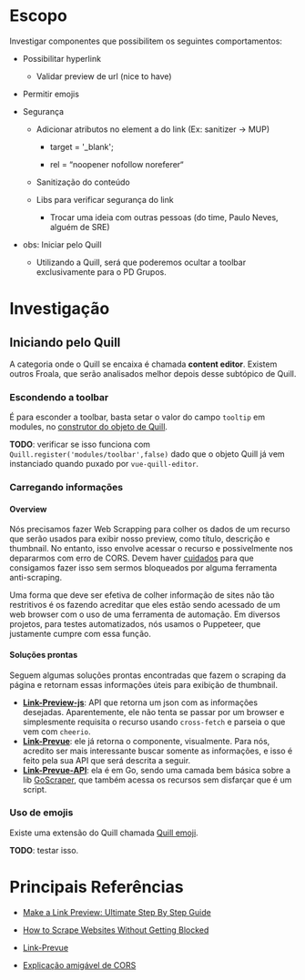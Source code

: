 # Escopo 

Investigar componentes que possibilitem os seguintes comportamentos:

- Possibilitar hyperlink

  - Validar preview de url (nice to have)

- Permitir emojis

- Segurança

  - Adicionar atributos no element a do link  (Ex: sanitizer → MUP)

    - target = '_blank';

    - rel = “noopener nofollow noreferer“

  - Sanitização do conteúdo

  - Libs para verificar segurança do link

    - Trocar uma ideia com outras pessoas (do time, Paulo Neves, alguém de SRE)

- obs: Iniciar pelo Quill

    - Utilizando a Quill, será que poderemos ocultar a toolbar exclusivamente para o PD Grupos.

# Investigação

## Iniciando pelo Quill

A categoria onde o Quill se encaixa é chamada **content editor**. Existem outros Froala, que serão analisados melhor depois desse subtópico de Quill.

### Escondendo a toolbar

É para esconder a toolbar, basta setar o valor do campo ```tooltip``` em modules, no [construtor do objeto de Quill](https://quilljs.com/guides/how-to-customize-quill/).

**TODO**: verificar se isso funciona com ```Quill.register('modules/toolbar',false)``` dado que o objeto Quill já vem instanciado quando puxado por ```vue-quill-editor```.

### Carregando informações

#### Overview

Nós precisamos fazer Web Scrapping para colher os dados de um recurso que serão usados para exibir nosso preview, como título, descrição e thumbnail. No entanto, isso envolve acessar o recurso e possivelmente nos depararmos com erro de CORS. Devem haver [cuidados](https://www.scrapehero.com/how-to-prevent-getting-blacklisted-while-scraping/) para que consigamos fazer isso sem sermos bloqueados por alguma ferramenta anti-scraping.

Uma forma que deve ser efetiva de colher informação de sites não tão restritivos é os fazendo acreditar que eles estão sendo acessado de um web browser com o uso de uma ferramenta de automação. Em diversos projetos, para testes automatizados, nós usamos o Puppeteer, que justamente cumpre com essa função.

#### Soluções prontas

Seguem algumas soluções prontas encontradas que fazem o scraping da página e retornam essas informações úteis para exibição de thumbnail.

- [**Link-Preview-js**](https://github.com/ospfranco/link-preview-js): API que retorna um json com as informações desejadas. Aparentemente, ele não tenta se passar por um browser e simplesmente requisita o recurso usando ```cross-fetch``` e parseia o que vem com ```cheerio```.
- [**Link-Prevue**](https://github.com/nivaldomartinez/link-prevue): ele já retorna o componente, visualmente. Para nós, acredito ser mais interessante buscar somente as informações, e isso é feito pela sua API que será descrita a seguir.
- [**Link-Prevue-API**](https://github.com/nivaldomartinez/link-preview-api): ela é em Go, sendo uma camada bem básica sobre a lib [GoScraper](https://github.com/badoux/goscraper), que também acessa os recursos sem disfarçar que é um script.

### Uso de emojis

Existe uma extensão do Quill chamada [Quill emoji](https://gshow.globo.com/).

**TODO**: testar isso.

# Principais Referências

- [Make a Link Preview: Ultimate Step By Step Guide](https://javascript.plainenglish.io/make-a-link-preview-ultimate-step-by-step-guide-5f0ac827cc89)

- [How to Scrape Websites Without Getting Blocked](https://www.scrapehero.com/how-to-prevent-getting-blacklisted-while-scraping/)

- [Link-Prevue](https://github.com/nivaldomartinez/link-prevue)

- [Explicação amigável de CORS](https://dev.to/lydiahallie/cs-visualized-cors-5b8h#cs-cors)